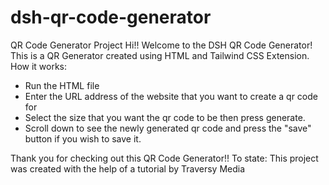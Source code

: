 # dsh-qr-code-generator
QR Code Generator Project
Hi!!
Welcome to the DSH QR Code Generator!
This is a QR Generator created using HTML and Tailwind CSS Extension.
How it works:
- Run the HTML file 
- Enter the URL address of the website that you want to create a qr code for
- Select the size that you want the qr code to be then press generate.
- Scroll down to see the newly generated qr code and press the "save" button if
you wish to save it.

Thank you for checking out this QR Code Generator!!
To state: This project was created with the help of a tutorial by Traversy Media 
